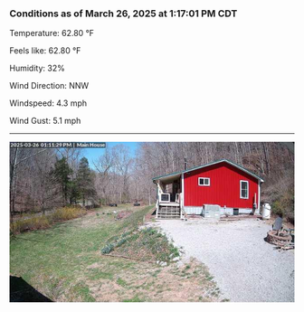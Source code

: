 ### Conditions as of March 26, 2025 at 1:17:01 PM CDT 

Temperature: 62.80 &deg;F

Feels like: 62.80 &deg;F

Humidity: 32%

Wind Direction: NNW

Windspeed: 4.3 mph

Wind Gust: 5.1 mph

---

<img src="./images/latest.jpeg"/>

